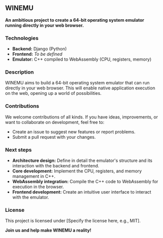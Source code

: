 ## WINEMU

**An ambitious project to create a 64-bit operating system emulator running directly in your web browser.**

### Technologies

* **Backend:** Django (Python)
* **Frontend:** *To be defined*
* **Emulator:** C++ compiled to WebAssembly (CPU, registers, memory)

### Description

WINEMU aims to build a 64-bit operating system emulator that can run directly in your web browser. This will enable native application execution on the web, opening up a world of possibilities.

### Contributions

We welcome contributions of all kinds. If you have ideas, improvements, or want to collaborate on development, feel free to:

* Create an issue to suggest new features or report problems.
* Submit a pull request with your changes.

### Next steps

* **Architecture design:** Define in detail the emulator's structure and its interaction with the backend and frontend.
* **Core development:** Implement the CPU, registers, and memory management in C++.
* **WebAssembly integration:** Compile the C++ code to WebAssembly for execution in the browser.
* **Frontend development:** Create an intuitive user interface to interact with the emulator.

### License

This project is licensed under [Specify the license here, e.g., MIT].

**Join us and help make WINEMU a reality!**
